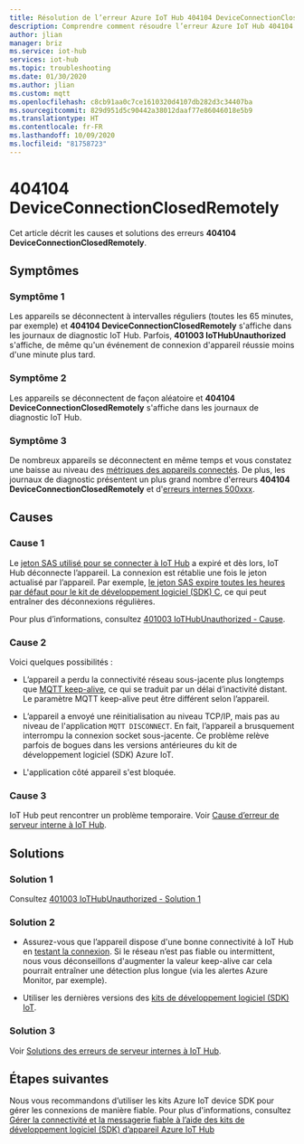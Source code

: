 ```yaml
---
title: Résolution de l’erreur Azure IoT Hub 404104 DeviceConnectionClosedRemotely
description: Comprendre comment résoudre l’erreur Azure IoT Hub 404104 DeviceConnectionClosedRemotely
author: jlian
manager: briz
ms.service: iot-hub
services: iot-hub
ms.topic: troubleshooting
ms.date: 01/30/2020
ms.author: jlian
ms.custom: mqtt
ms.openlocfilehash: c8cb91aa0c7ce1610320d4107db282d3c34407ba
ms.sourcegitcommit: 829d951d5c90442a38012daaf77e86046018e5b9
ms.translationtype: HT
ms.contentlocale: fr-FR
ms.lasthandoff: 10/09/2020
ms.locfileid: "81758723"
---
```

# <a name="404104-deviceconnectionclosedremotely"></a>404104 DeviceConnectionClosedRemotely

Cet article décrit les causes et solutions des erreurs **404104 DeviceConnectionClosedRemotely**.

## <a name="symptoms"></a>Symptômes

### <a name="symptom-1"></a>Symptôme 1

Les appareils se déconnectent à intervalles réguliers (toutes les 65 minutes, par exemple) et **404104 DeviceConnectionClosedRemotely** s'affiche dans les journaux de diagnostic IoT Hub. Parfois, **401003 IoTHubUnauthorized** s'affiche, de même qu'un événement de connexion d'appareil réussie moins d'une minute plus tard.

### <a name="symptom-2"></a>Symptôme 2

Les appareils se déconnectent de façon aléatoire et **404104 DeviceConnectionClosedRemotely** s'affiche dans les journaux de diagnostic IoT Hub.

### <a name="symptom-3"></a>Symptôme 3

De nombreux appareils se déconnectent en même temps et vous constatez une baisse au niveau des [métriques des appareils connectés](iot-hub-metrics.md). De plus, les journaux de diagnostic présentent un plus grand nombre d'erreurs **404104 DeviceConnectionClosedRemotely** et d'[erreurs internes 500xxx](iot-hub-troubleshoot-error-500xxx-internal-errors.md).

## <a name="causes"></a>Causes

### <a name="cause-1"></a>Cause 1

Le [jeton SAS utilisé pour se connecter à IoT Hub](iot-hub-devguide-security.md#security-tokens) a expiré et dès lors, IoT Hub déconnecte l’appareil. La connexion est rétablie une fois le jeton actualisé par l’appareil. Par exemple, [le jeton SAS expire toutes les heures par défaut pour le kit de développement logiciel (SDK) C](https://github.com/Azure/azure-iot-sdk-c/blob/master/doc/connection_and_messaging_reliability.md#connection-authentication), ce qui peut entraîner des déconnexions régulières.

Pour plus d’informations, consultez [401003 IoTHubUnauthorized - Cause](iot-hub-troubleshoot-error-401003-iothubunauthorized.md#cause-1).

### <a name="cause-2"></a>Cause 2

Voici quelques possibilités :

- L’appareil a perdu la connectivité réseau sous-jacente plus longtemps que [MQTT keep-alive](iot-hub-mqtt-support.md#default-keep-alive-timeout), ce qui se traduit par un délai d’inactivité distant. Le paramètre MQTT keep-alive peut être différent selon l’appareil.

- L’appareil a envoyé une réinitialisation au niveau TCP/IP, mais pas au niveau de l'application `MQTT DISCONNECT`. En fait, l’appareil a brusquement interrompu la connexion socket sous-jacente. Ce problème relève parfois de bogues dans les versions antérieures du kit de développement logiciel (SDK) Azure IoT.

- L'application côté appareil s'est bloquée.

### <a name="cause-3"></a>Cause 3

IoT Hub peut rencontrer un problème temporaire. Voir [Cause d’erreur de serveur interne à IoT Hub](iot-hub-troubleshoot-error-500xxx-internal-errors.md#cause).

## <a name="solutions"></a>Solutions

### <a name="solution-1"></a>Solution 1

Consultez [401003 IoTHubUnauthorized - Solution 1](iot-hub-troubleshoot-error-401003-iothubunauthorized.md#solution-1)

### <a name="solution-2"></a>Solution 2

- Assurez-vous que l’appareil dispose d'une bonne connectivité à IoT Hub en [testant la connexion](tutorial-connectivity.md). Si le réseau n’est pas fiable ou intermittent, nous vous déconseillons d'augmenter la valeur keep-alive car cela pourrait entraîner une détection plus longue (via les alertes Azure Monitor, par exemple). 

- Utiliser les dernières versions des [kits de développement logiciel (SDK) IoT](iot-hub-devguide-sdks.md).

### <a name="solution-3"></a>Solution 3

Voir [Solutions des erreurs de serveur internes à IoT Hub](iot-hub-troubleshoot-error-500xxx-internal-errors.md#solution).

## <a name="next-steps"></a>Étapes suivantes

Nous vous recommandons d’utiliser les kits Azure IoT device SDK pour gérer les connexions de manière fiable. Pour plus d'informations, consultez [Gérer la connectivité et la messagerie fiable à l’aide des kits de développement logiciel (SDK) d’appareil Azure IoT Hub](iot-hub-reliability-features-in-sdks.md)